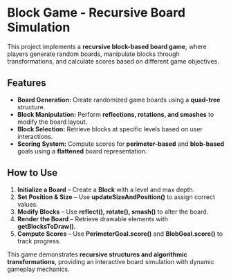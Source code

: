 # Block Game - Recursive Board Simulation  

This project implements a **recursive block-based board game**, where players generate random boards, manipulate blocks through transformations, and calculate scores based on different game objectives.  

## Features  
- **Board Generation:** Create randomized game boards using a **quad-tree** structure.  
- **Block Manipulation:** Perform **reflections, rotations, and smashes** to modify the board layout.  
- **Block Selection:** Retrieve blocks at specific levels based on user interactions.  
- **Scoring System:** Compute scores for **perimeter-based** and **blob-based** goals using a **flattened** board representation.  

## How to Use  
1. **Initialize a Board** – Create a **Block** with a level and max depth.  
2. **Set Position & Size** – Use **updateSizeAndPosition()** to assign correct values.  
3. **Modify Blocks** – Use **reflect(), rotate(), smash()** to alter the board.  
4. **Render the Board** – Retrieve drawable elements with **getBlocksToDraw()**.  
5. **Compute Scores** – Use **PerimeterGoal.score()** and **BlobGoal.score()** to track progress.  

This game demonstrates **recursive structures and algorithmic transformations**, providing an interactive board simulation with dynamic gameplay mechanics.
